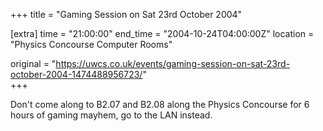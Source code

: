 +++
title = "Gaming Session on Sat 23rd October 2004"

[extra]
time = "21:00:00"
end_time = "2004-10-24T04:00:00Z"
location = "Physics Concourse Computer Rooms"

original = "https://uwcs.co.uk/events/gaming-session-on-sat-23rd-october-2004-1474488956723/"    
+++

Don't come along to B2.07 and B2.08 along the Physics Concourse for 6 hours of gaming mayhem, go to the LAN instead.

